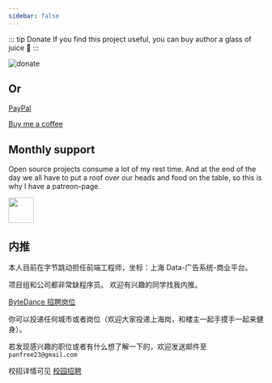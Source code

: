 ```yaml
---
sidebar: false
---
```


::: tip Donate
If you find this project useful, you can buy author a glass of juice :tropical_drink:
:::

![donate](https://wpimg.wallstcn.com/bd273f0d-83a0-4ef2-92e1-9ac8ed3746b9.png)

## Or

[PayPal](https://www.paypal.me/panfree23)

[Buy me a coffee](https://www.buymeacoffee.com/Pan)

## Monthly support

Open source projects consume a lot of my rest time. And at the end of the day we all have to put a roof over our heads and food on the table, so this is why I have a patreon-page.

<a target="_blank" href="https://www.patreon.com/panjiachen">
<img src="https://c5.patreon.com/external/logo/become_a_patron_button@2x.png" height="50">
</a>

## 内推

本人目前在字节跳动担任前端工程师，坐标：上海 Data-广告系统-商业平台。

项目组和公司都非常缺程序员。
欢迎有兴趣的同学找我内推。

[ByteDance 招聘岗位](https://job.bytedance.com/society)

你可以投递任何城市或者岗位（欢迎大家投递上海岗，和楼主一起手摸手一起来健身）。

若发现感兴趣的职位或者有什么想了解一下的，欢迎发送邮件至 `panfree23@gmail.com`

校招详情可见 [校园招聘](https://job.bytedance.com/campus/position)
